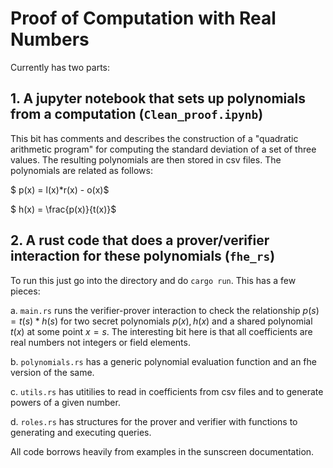 # Proof of Computation with Real Numbers

Currently has two parts:
## 1. A jupyter notebook that sets up polynomials from a computation (`Clean_proof.ipynb`)

This bit has comments and describes the construction of a "quadratic arithmetic program"
for computing the standard deviation of a set of three values. The resulting polynomials
are then stored in csv files.
The polynomials are related as follows:

$ p(x) = l(x)*r(x) - o(x)$

$ h(x) = \frac{p(x)}{t(x)}$

## 2. A rust code that does a prover/verifier interaction for these polynomials (`fhe_rs`)

To run this just go into the directory and do `cargo run`. This has a few pieces:

a. `main.rs` runs the verifier-prover interaction to check the relationship 
$p(s) = t(s)*h(s)$ for two secret polynomials $p(x), h(x)$ and a shared polynomial $t(x)$ at some point $x=s$. The interesting bit here is that all coefficients are real numbers not integers or field elements.

b. `polynomials.rs` has a generic polynomial evaluation function and an fhe version of the same.

c. `utils.rs` has utitilies to read in coefficients from csv files and to generate powers of a given number.

d. `roles.rs` has structures for the prover and verifier with functions to generating and executing queries.

All code borrows heavily from examples in the sunscreen documentation.




